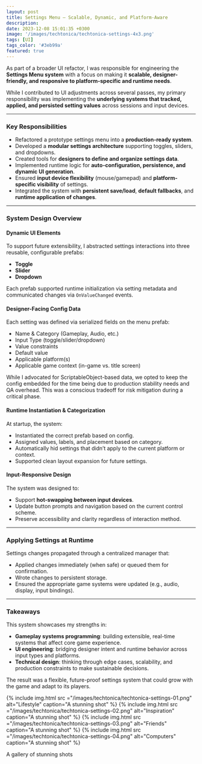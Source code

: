 ```yaml
---
layout: post
title: Settings Menu – Scalable, Dynamic, and Platform-Aware
description: 
date: 2023-12-08 15:01:35 +0300
image: '/images/techtonica/techtonica-settings-4x3.png'
tags: [UI]
tags_color: '#3eb99a'
featured: true
---
```


As part of a broader UI refactor, I was responsible for engineering the **Settings Menu system** with a focus on making it **scalable, designer-friendly, and responsive to platform-specific and runtime needs**.

While I contributed to UI adjustments across several passes, my primary responsibility was implementing the **underlying systems that tracked, applied, and persisted setting values** across sessions and input devices.

---

### Key Responsibilities

- Refactored a prototype settings menu into a **production-ready system**.
- Developed a **modular settings architecture** supporting toggles, sliders, and dropdowns.
- Created tools for **designers to define and organize settings data**.
- Implemented runtime logic for **auto-configuration, persistence, and dynamic UI generation**.
- Ensured **input device flexibility** (mouse/gamepad) and **platform-specific visibility** of settings.
- Integrated the system with **persistent save/load**, **default fallbacks**, and **runtime application of changes**.

---

### System Design Overview

#### Dynamic UI Elements

To support future extensibility, I abstracted settings interactions into three reusable, configurable prefabs:
- **Toggle**
- **Slider**
- **Dropdown**

Each prefab supported runtime initialization via setting metadata and communicated changes via `OnValueChanged` events.

#### Designer-Facing Config Data

Each setting was defined via serialized fields on the menu prefab:
- Name & Category (Gameplay, Audio, etc.)
- Input Type (toggle/slider/dropdown)
- Value constraints
- Default value
- Applicable platform(s)
- Applicable game context (in-game vs. title screen)

While I advocated for ScriptableObject-based data, we opted to keep the config embedded for the time being due to production stability needs and QA overhead. This was a conscious tradeoff for risk mitigation during a critical phase.

#### Runtime Instantiation & Categorization

At startup, the system:
- Instantiated the correct prefab based on config.
- Assigned values, labels, and placement based on category.
- Automatically hid settings that didn’t apply to the current platform or context.
- Supported clean layout expansion for future settings.

#### Input-Responsive Design

The system was designed to:
- Support **hot-swapping between input devices**.
- Update button prompts and navigation based on the current control scheme.
- Preserve accessibility and clarity regardless of interaction method.

---

### Applying Settings at Runtime

Settings changes propagated through a centralized manager that:
- Applied changes immediately (when safe) or queued them for confirmation.
- Wrote changes to persistent storage.
- Ensured the appropriate game systems were updated (e.g., audio, display, input bindings).

---

### Takeaways

This system showcases my strengths in:
- **Gameplay systems programming**: building extensible, real-time systems that affect core game experience.
- **UI engineering**: bridging designer intent and runtime behavior across input types and platforms.
- **Technical design**: thinking through edge cases, scalability, and production constraints to make sustainable decisions.

The result was a flexible, future-proof settings system that could grow with the game and adapt to its players.

<div class="gallery-box">
  <div class="gallery gallery-columns-2">
    {% include img.html src ="/images/techtonica/techtonica-settings-01.png" alt="Lifestyle" caption="A stunning shot" %}
    {% include img.html src ="/images/techtonica/techtonica-settings-02.png" alt="Inspiration" caption="A stunning shot" %}
    {% include img.html src ="/images/techtonica/techtonica-settings-03.png" alt="Friends" caption="A stunning shot" %}
    {% include img.html src ="/images/techtonica/techtonica-settings-04.png" alt="Computers" caption="A stunning shot" %}
  </div>
  <p>A gallery of stunning shots</p>
</div>
